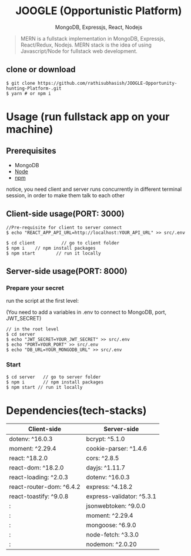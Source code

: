 <h1 align="center">
JOOGLE (Opportunistic Platform)
</h1>
<p align="center">
MongoDB, Expressjs, React, Nodejs
</p>

> MERN is a fullstack implementation in MongoDB, Expressjs, React/Redux, Nodejs.
MERN stack is the idea of using Javascript/Node for fullstack web development.

## clone or download
```terminal
$ git clone https://github.com/rathisubhasish/JOOGLE-Opportunity-hunting-Platform-.git
$ yarn # or npm i
```

# Usage (run fullstack app on your machine)

## Prerequisites
- MongoDB
- [Node](https://nodejs.org/en/download/)
- [npm](https://nodejs.org/en/download/package-manager/)

notice, you need client and server runs concurrently in different terminal session, in order to make them talk to each other

## Client-side usage(PORT: 3000)

```terminal
//Pre-requisite for client to server connect
$ echo "REACT_APP_API_URL=http://localhost:YOUR_API_URL" >> src/.env
```

```terminal
$ cd client          // go to client folder
$ npm i    // npm install packages
$ npm start        // run it locally
```

## Server-side usage(PORT: 8000)

### Prepare your secret

run the script at the first level:

(You need to add a variables in .env to connect to MongoDB, port, JWT_SECRET)

```terminal
// in the root level
$ cd server
$ echo "JWT_SECRET=YOUR_JWT_SECRET" >> src/.env
$ echo "PORT=YOUR_PORT" >> src/.env
$ echo "DB_URL=YOUR_MONGODB_URL" >> src/.env
```

### Start

```terminal
$ cd server   // go to server folder
$ npm i       // npm install packages
$ npm start // run it locally
```

# Dependencies(tech-stacks)
Client-side | Server-side
--- | ---
dotenv: ^16.0.3|bcrypt: ^5.1.0
moment: ^2.29.4 | cookie-parser: ^1.4.6
react: ^18.2.0 | cors: ^2.8.5
react-dom: ^18.2.0 | dayjs: ^1.11.7
react-loading: ^2.0.3 | dotenv: ^16.0.3
react-router-dom: ^6.4.2 | express: ^4.18.2
react-toastify: ^9.0.8 | express-validator: ^5.3.1
: | jsonwebtoken: ^9.0.0
: | moment: ^2.29.4
: | mongoose: ^6.9.0
: | node-fetch: ^3.3.0
: | nodemon: ^2.0.20
